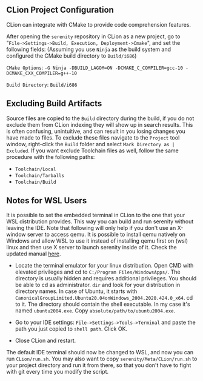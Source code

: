 ## CLion Project Configuration

CLion can integrate with CMake to provide code comprehension features.

After opening the `serenity` repository in CLion as a new project, go to "`File->Settings->Build, Execution, Deployment->Cmake`",
and set the following fields: (Assuming you use `Ninja` as the build system and configured the CMake build directory to `Build/i686`)

`CMake Options`: `-G Ninja -DBUILD_LAGOM=ON -DCMAKE_C_COMPILER=gcc-10 -DCMAKE_CXX_COMPILER=g++-10`

`Build Directory`: `Build/i686`

## Excluding Build Artifacts

Source files are copied to the `Build` directory during the build, if you do not exclude them from CLion indexing they will show up
in search results. This is often confusing, unintuitive, and can result in you losing changes you have made to files. To exclude
these files navigate to the `Project` tool window, right-click the `Build` folder and select `Mark Directory as | Excluded`. If you
want exclude Toolchain files as well, follow the same procedure with the following paths:
- `Toolchain/Local`
- `Toolchain/Tarballs`
- `Toolchain/Build`

## Notes for WSL Users

It is possible to set the embedded terminal in CLion to the one that your WSL distribution provides.
This way you can build and run serenity without leaving the IDE.
Note that following will only help if you don't use an X-window server to access qemu.
It is possible to install qemu natively on Windows and allow WSL to use it instead of installing qemu first on (wsl) linux and then use X server to launch serenity inside of it.
Check the updated manual [here](https://github.com/SerenityOS/serenity/blob/master/Documentation/NotesOnWSL.md).

- Locate the terminal emulator for your linux distribution.
Open CMD with elevated privileges and cd to `C:/Program Files/WindowsApps/`.
The directory is usually hidden and requires additional privileges. You should be able to cd as administrator.
`dir` and look for your distribution in directory names. In case of Ubuntu, it starts with `CanonicalGroupLimited.Ubuntu20.04onWindows_2004.2020.424.0_x64`.
cd to it. The directory should contain the shell executable. In my case it's named `ubuntu2004.exe`.
Copy `absolute/path/to/ubuntu2004.exe`.

- Go to your IDE settings: `File->Settings->Tools->Terminal` and paste the path you just copied to `shell path`. Click OK.

- Close CLion and restart.

The default IDE terminal should now be changed to WSL, and now you can run `CLion/run.sh`.
You may also want to copy `serenity/Meta/CLion/run.sh` to your project directory and run it from there, so that you don't have to fight with git every time you modify the script.
